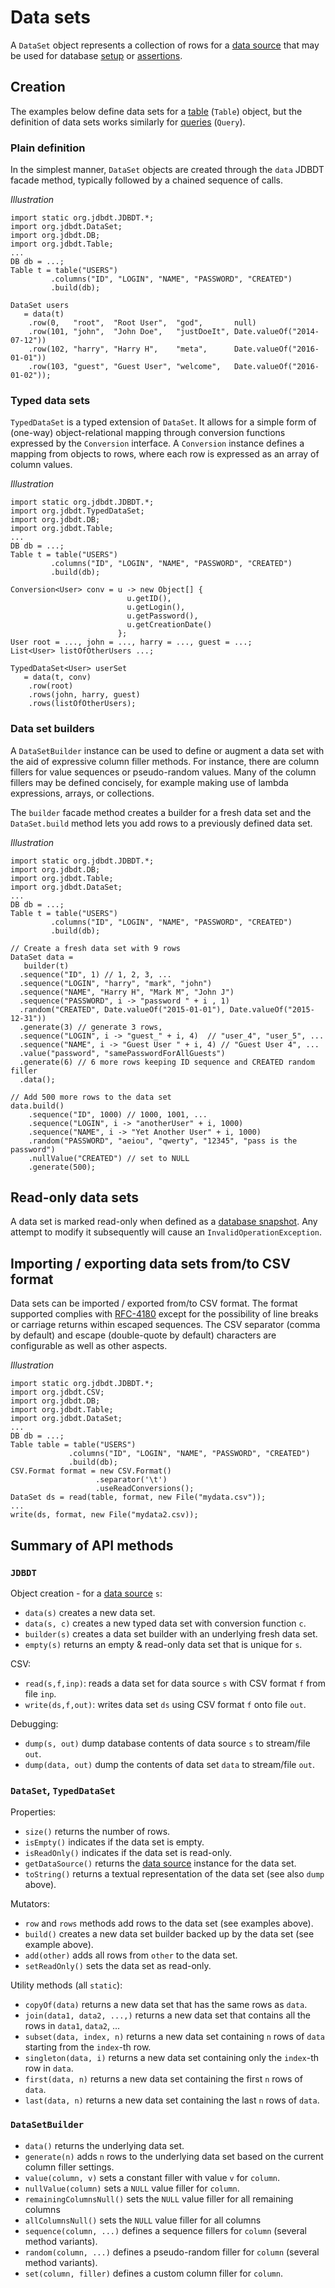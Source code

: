 
# Data sets

A `DataSet` object represents a collection of rows for a [data source](DataSources.html)
that may be used for database [setup](DBSetup.html) or [assertions](DBAssertions.html).

<a name="Creation"></a>

## Creation


The examples below define data sets for a [table](DataSources.html#Table) (`Table`) object, 
but the definition of data sets works similarly for
[queries](DataSources.html#Query) (`Query`).

<a name="Creation.Plain"></a>

### Plain definition 

In the simplest manner, 
`DataSet` objects are created through the `data` JDBDT facade method,
typically followed by a chained sequence of calls.

*Illustration*

    import static org.jdbdt.JDBDT.*;
    import org.jdbdt.DataSet;
    import org.jdbdt.DB;
    import org.jdbdt.Table;
    ...
	DB db = ...;
	Table t = table("USERS")
	         .columns("ID", "LOGIN", "NAME", "PASSWORD", "CREATED")
	         .build(db);
	         
	DataSet users
       = data(t)
		.row(0,   "root",  "Root User",  "god",       null)
	    .row(101, "john",  "John Doe",   "justDoeIt", Date.valueOf("2014-07-12"))
	    .row(102, "harry", "Harry H",    "meta",      Date.valueOf("2016-01-01"))
	    .row(103, "guest", "Guest User", "welcome",   Date.valueOf("2016-01-02"));


<a name="Creation.Typed"></a>

### Typed data sets

`TypedDataSet` is a typed extension of `DataSet`. It allows for a simple
form of (one-way) object-relational mapping through conversion functions expressed
by the `Conversion` interface. A `Conversion` instance 
defines a mapping from objects to rows, where each row is expressed as an array 
of column values.

*Illustration*

    import static org.jdbdt.JDBDT.*;
    import org.jdbdt.TypedDataSet;
    import org.jdbdt.DB;
    import org.jdbdt.Table;
    ...
	DB db = ...;
	Table t = table("USERS")
	         .columns("ID", "LOGIN", "NAME", "PASSWORD", "CREATED")
	         .build(db);
     
	Conversion<User> conv = u -> new Object[] {  
	                          u.getID(), 
	                          u.getLogin(),
	                          u.getPassword(),
	                          u.getCreationDate() 
	                        };
    User root = ..., john = ..., harry = ..., guest = ...;
	List<User> listOfOtherUsers ...;  
	                 
	TypedDataSet<User> userSet  
	   = data(t, conv)
		.row(root)
		.rows(john, harry, guest)
		.rows(listOfOtherUsers);


<a name="Creation.Builder"></a>

### Data set builders

A `DataSetBuilder` instance can be used to define or augment a data set 
with the aid of expressive column filler methods. For instance,
there are column fillers for value sequences or pseudo-random values.
Many of the column fillers may be defined concisely, for example
making use of lambda expressions, arrays, or collections.

The `builder` facade method creates a builder for a fresh data set and
the `DataSet.build` method lets you add rows to a previously defined data
set.

*Illustration*

    import static org.jdbdt.JDBDT.*;
    import org.jdbdt.DB;
    import org.jdbdt.Table;
    import org.jdbdt.DataSet;
    ...
	DB db = ...;
	Table t = table("USERS")
	         .columns("ID", "LOGIN", "NAME", "PASSWORD", "CREATED")
	         .build(db);	
    
    // Create a fresh data set with 9 rows
    DataSet data = 
       builder(t)
      .sequence("ID", 1) // 1, 2, 3, ...
      .sequence("LOGIN", "harry", "mark", "john")
      .sequence("NAME", "Harry H", "Mark M", "John J")
      .sequence("PASSWORD", i -> "password " + i , 1)
      .random("CREATED", Date.valueOf("2015-01-01"), Date.valueOf("2015-12-31"))
      .generate(3) // generate 3 rows, 
      .sequence("LOGIN", i -> "guest_" + i, 4)  // "user_4", "user_5", ...
      .sequence("NAME", i -> "Guest User " + i, 4) // "Guest User 4", ...
      .value("password", "samePasswordForAllGuests") 
      .generate(6) // 6 more rows keeping ID sequence and CREATED random filler
      .data();   
      
    // Add 500 more rows to the data set
    data.build()
        .sequence("ID", 1000) // 1000, 1001, ... 
        .sequence("LOGIN", i -> "anotherUser" + i, 1000)
        .sequence("NAME", i -> "Yet Another User" + i, 1000)
        .random("PASSWORD", "aeiou", "qwerty", "12345", "pass is the password")
        .nullValue("CREATED") // set to NULL
        .generate(500);
 

<a name="ReadOnly"></a>

## Read-only data sets

A data set is marked read-only when defined as a [database snapshot](DBAssertions.html#Snapshots).
Any attempt to modify it subsequently will cause an `InvalidOperationException`.




<a name="CSV"></a>
## Importing / exporting data sets from/to CSV format

Data sets can be imported / exported from/to CSV format. 
The format supported complies with [RFC-4180](https://www.ietf.org/rfc/rfc4180.txt) except for the possibility of line breaks or carriage returns within escaped sequences. 
The CSV separator (comma by default) and escape (double-quote by default) characters
are configurable as well as other aspects.

*Illustration*

    import static org.jdbdt.JDBDT.*;
    import org.jdbdt.CSV;
    import org.jdbdt.DB;
    import org.jdbdt.Table;
    import org.jdbdt.DataSet;
    ...
	DB db = ...;
	Table table = table("USERS")
	             .columns("ID", "LOGIN", "NAME", "PASSWORD", "CREATED")
	             .build(db);
	CSV.Format format = new CSV.Format()
	                   .separator('\t')
	                   .useReadConversions();
	DataSet ds = read(table, format, new File("mydata.csv")); 
	...
	write(ds, format, new File("mydata2.csv));
     
<a name="SummaryOfMethods"></a>
## Summary of API methods

### `JDBDT`

Object creation - for a [data source](DataSources.html) `s`:

- `data(s)` creates a new data set.
- `data(s, c)` creates a new typed data set with conversion function `c`.
- `builder(s)` creates a data set builder with an underlying fresh data set.
- `empty(s)` returns an empty & read-only data set that is unique for `s`. 

CSV:

- `read(s,f,inp)`: reads a data set for data source `s` with CSV format `f` from file `inp`.
- `write(ds,f,out)`: writes data set `ds` using CSV format `f` onto file `out`.

Debugging:

- `dump(s, out)` dump database contents of data source `s` to stream/file `out`. 
- `dump(data, out)` dump the contents of data set `data` to stream/file `out`.

### `DataSet`, `TypedDataSet`

Properties:

- `size()` returns the number of rows.
- `isEmpty()` indicates if the data set is empty.
- `isReadOnly()` indicates if the data set is read-only.
- `getDataSource()` returns the [data source](DataSources.html) instance for the data set.
- `toString()` returns a textual representation of the data set (see also `dump` above).

Mutators:

- `row` and `rows` methods add rows to the data set (see examples above).
- `build()` creates a new data set builder backed up by the data set (see example above).
- `add(other)` adds all rows from `other` to the data set.
- `setReadOnly()` sets the data set as read-only.

Utility methods (all `static`):

- `copyOf(data)` returns a new data set that has the same rows as `data`.
- `join(data1, data2, ...,)` returns a new data set that contains all the rows in `data1`, `data2`, ...
- `subset(data, index, n)` returns a new data set containing `n` rows of `data` starting from the `index`-th row.
- `singleton(data, i)` returns a new data set containing only the `index`-th row in `data`.
- `first(data, n)` returns a new data set containing the first `n` rows of `data`.
- `last(data, n)` returns a new data set containing the last `n` rows of `data`.

### `DataSetBuilder`

- `data()` returns the underlying data set.
- `generate(n)` adds `n` rows to the underlying data set based on the current column filler settings.
- `value(column, v)`  sets a constant filler with value `v` for `column`.
- `nullValue(column)` sets a `NULL` value filler for `column`.
- `remainingColumnsNull()` sets the `NULL` value filler for all remaining columns
- `allColumnsNull()` sets the `NULL` value filler for all columns
- `sequence(column, ...)`  defines a sequence fillers for `column` (several method variants).
- `random(column, ...)` defines a pseudo-random filler for `column` (several method variants).
- `set(column, filler)` defines a custom column filler for `column`. 
